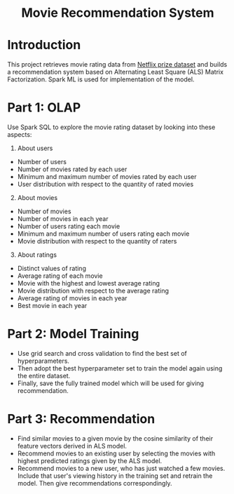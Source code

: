 <h1 align="center"> Movie Recommendation System </h1>

# Introduction
This project retrieves movie rating data from [Netflix prize dataset](https://www.kaggle.com/datasets/netflix-inc/netflix-prize-data) and builds a recommendation system based on Alternating Least Square (ALS) Matrix Factorization. Spark ML is used for implementation of the model.

# Part 1: OLAP
Use Spark SQL to explore the movie rating dataset by looking into these aspects:

1. About users
- Number of users
- Number of movies rated by each user
- Minimum and maximum number of movies rated by each user
- User distribution with respect to the quantity of rated movies

2. About movies
- Number of movies
- Number of movies in each year
- Number of users rating each movie
- Minimum and maximum number of users rating each movie
- Movie distribution with respect to the quantity of raters

3. About ratings
- Distinct values of rating
- Average rating of each movie
- Movie with the highest and lowest average rating
- Movie distribution with respect to the average rating
- Average rating of movies in each year
- Best movie in each year

# Part 2: Model Training
- Use grid search and cross validation to find the best set of hyperparameters. 
- Then adopt the best hyperparameter set to train the model again using the entire dataset. 
- Finally, save the fully trained model which will be used for giving recommendation.

# Part 3: Recommendation
- Find similar movies to a given movie by the cosine similarity of their feature vectors derived in ALS model.
- Recommend movies to an existing user by selecting the movies with highest predicted ratings given by the ALS model.
- Recommend movies to a new user, who has just watched a few movies. Include that user's viewing history in the training set and retrain the model. Then give recommendations correspondingly.